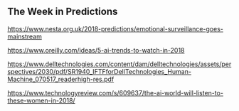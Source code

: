 ## The Week in Predictions

https://www.nesta.org.uk/2018-predictions/emotional-surveillance-goes-mainstream

https://www.oreilly.com/ideas/5-ai-trends-to-watch-in-2018

https://www.delltechnologies.com/content/dam/delltechnologies/assets/perspectives/2030/pdf/SR1940_IFTFforDellTechnologies_Human-Machine_070517_readerhigh-res.pdf

https://www.technologyreview.com/s/609637/the-ai-world-will-listen-to-these-women-in-2018/
